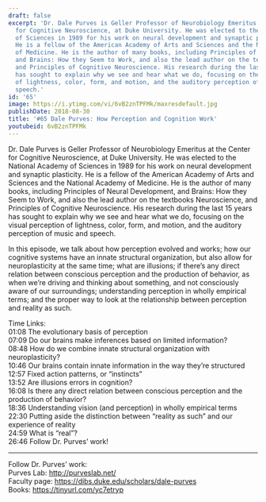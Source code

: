 ```yaml
---
draft: false
excerpt: 'Dr. Dale Purves is Geller Professor of Neurobiology Emeritus at the Center
  for Cognitive Neuroscience, at Duke University. He was elected to the National Academy
  of Sciences in 1989 for his work on neural development and synaptic plasticity.
  He is a fellow of the American Academy of Arts and Sciences and the National Academy
  of Medicine. He is the author of many books, including Principles of Neural Development,
  and Brains: How they Seem to Work, and also the lead author on the textbooks Neuroscience,
  and Principles of Cognitive Neuroscience. His research during the last 15 years
  has sought to explain why we see and hear what we do, focusing on the visual perception
  of lightness, color, form, and motion, and the auditory perception of music and
  speech.'
id: '65'
image: https://i.ytimg.com/vi/6vB2znTPFMk/maxresdefault.jpg
publishDate: 2018-08-30
title: '#65 Dale Purves: How Perception and Cognition Work'
youtubeid: 6vB2znTPFMk
---
```

<div class="timelinks">

Dr. Dale Purves is Geller Professor of Neurobiology Emeritus at the Center for Cognitive Neuroscience, at Duke University. He was elected to the National Academy of Sciences in 1989 for his work on neural development and synaptic plasticity. He is a fellow of the American Academy of Arts and Sciences and the National Academy of Medicine. He is the author of many books, including Principles of Neural Development, and Brains: How they Seem to Work, and also the lead author on the textbooks Neuroscience, and Principles of Cognitive Neuroscience. His research during the last 15 years has sought to explain why we see and hear what we do, focusing on the visual perception of lightness, color, form, and motion, and the auditory perception of music and speech.

In this episode, we talk about how perception evolved and works; how our cognitive systems have an innate structural organization, but also allow for neuroplasticity at the same time; what are illusions; if there’s any direct relation between conscious perception and the production of behavior, as when we’re driving and thinking about something, and not consciously aware of our surroundings; understanding perception in wholly empirical terms; and the proper way to look at the relationship between perception and reality as such.

Time Links:  
<time>01:08</time> The evolutionary basis of perception  
<time>07:09</time> Do our brains make inferences based on limited information?    
<time>08:48</time> How do we combine innate structural organization with neuroplasticity?    
<time>10:46</time> Our brains contain innate information in the way they’re structured    
<time>12:57</time> Fixed action patterns, or “instincts”    
<time>13:52</time> Are illusions errors in cognition?    
<time>16:08</time> Is there any direct relation between conscious perception and the production of behavior?    
<time>18:36</time> Understanding vision (and perception) in wholly empirical terms    
<time>22:30</time> Putting aside the distinction between “reality as such” and our experience of reality    
<time>24:59</time> What is “real”?  
<time>26:46</time> Follow Dr. Purves’ work!

---

Follow Dr. Purves’ work:  
Purves Lab: http://purveslab.net/  
Faculty page: https://dibs.duke.edu/scholars/dale-purves  
Books: https://tinyurl.com/yc7etryp
</div>

